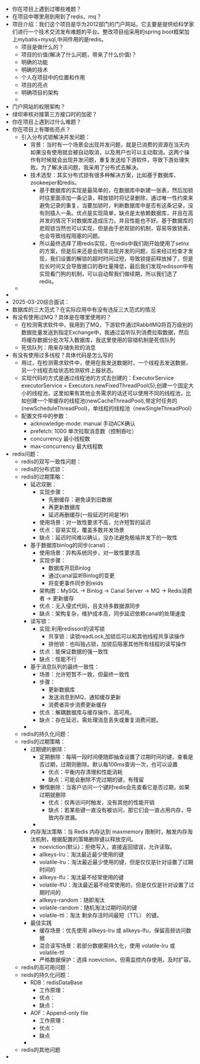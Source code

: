 - 你在项目上遇到过哪些难题？
- 在项目中哪里用到用到了redis，mq？
- 项目介绍：我们这个项目是华为2012部门的门户网站，它主要是提供给科学家们进行一个技术交流发布难题的平台。整改项目组采用的spring boot框架加上mybatis+mysql,中间件用的是redis。
   - 项目是做什么的？
   - 项目的价值(解决了什么问题，带来了什么价值)？
   - 明确的功能
   - 明确的技术
   - 个人在项目中的位置和作用
   - 项目的亮点
   - 明确项目的架构
   - 
- 门户网站的权限架构？
- 绿坝审核对接第三方接口时的加密？
- 你在项目上遇到过什么难题？
- 你在项目上有哪些亮点？
  - 引入分布式锁解决并发问题：
    - 背景：当时有一个场景会出现并发问题，就是已消费的资源在当天内如果没有使用就会被自动取消，以及用户也可以主动取消。这两个操作有时候就会出现并发问题，重复发送给下游软件，导致下游处理失败。为了解决该问题，我采用了分布式去解决。
    - 技术选型：其实分布式锁有很多种解决方案，比如基于数据库、zookeeper和redis。
      - 基于数据库的实现是最简单的，在数据库中新建一张表，然后加锁时往里面添加一条记录，释放锁时将记录删除，通过唯一性约束来避免记录的重复，当要加锁时，判断数据库中是否有这条记录，没有则插入一条。优点是实现简单，缺点是太依赖数据库，并且在高并发的情况下对数据库造成压力，并且性能也不好。基于数据库的悲观锁当然也可以实现，但是由于悲观锁的机制，容易导致锁表，也会导致线程阻塞的问题。
      - 所以最终选择了用redis实现，在redis中我们刚开始使用了setnx的方案，但是后来还是会经常出现并发的问题，后来经过检查才发现，我们设置的解锁的超时时间过短，导致锁提前释放掉了，但是拉长时间又会导致接口的吞吐量降低，最后我们发现redisson中有实现看门狗的机制，可以自动帮我们做续期，所以我们选了redis。
  - 
- 
- 2025-03-20综合面试：
 - 数据库的三大范式？在实际应用中有没有违反三大范式的情况
 - 有没有使用过MQ？具体是在哪里使用的？
   - 在检测需求软件中，我用到了MQ，下游软件通过RabbitMQ将百万级别的数据批量发送到指定Exchange中，我通过监听队列消费拉取数据，然后将缓存数据分批次写入数据库，我这里使用的容错机制是死信队列
   - 死信队列：用来存储失败的消息
 - 有没有使用过多线程？具体代码是怎么写的
   - 用过，在检测需求软件中，使用在我发送数据时，一个线程去发送数据，另一个线程去给状态检测软件上报状态。
   - 实现代码的方式是通过线程池的方式去创建的：ExecutorService executorService = Executors.newFixedThreadPool(5);创建一个固定大小的线程池，这里如果有其他业务需求的话还可以使用不同的线程池，比如创建一个带缓存的线程池(newCacheThreadPool),带定时任务的(newScheduleThreadPool)，单线程的线程池（newSingleThreadPool）
   - 配置文件中的参数：
     - acknowledge-mode: manual  手动ACK确认
     - prefetch: 1000   单次拉取消息数（控制吞吐）
     - concurrency      最小线程数
     - max-concurrency  最大线程数
- redis问题：
  - redis的双写一致性问题：
  - redis的分布式锁：
  - redis的过期策略：
    - 延迟双删：
      - 实现步骤：
        - 先删缓存：避免读到旧数据
        - 再更新数据库
        - 延迟再删缓存(一般延迟时间是1秒)
      - 使用场景：对一致性要求不高，允许短暂的延迟
      - 优点：容易实现，覆盖多数并发场景
      - 缺点：延迟时间难以确认，没办法避免极端并发下的一致性
    - 基于数据库binlog的同步(canal)：
      - 使用场景：异构系统同步，对一致性要求高
      - 实现步骤：
        - 数据库开启Binlog
        - 通过canal监听Binlog的变更
        - 将变更事件同步到reids
      - 架构图：MySQL → Binlog → Canal Server → MQ → Redis消费者 → 更新缓存
      - 优点：无入侵式代码，且支持多数据源同步
      - 缺点：架构复杂，维护成本高，同步延迟依赖canal的处理速度
    - 读写锁：
      - 实现:利用redisson的读写锁
        - 共享锁：读锁readLock,加锁后可以和其他线程共享读操作
        - 排他锁：也叫独占锁，加锁后阻塞其他所有线程的读写操作
      - 优点：能保证数据的强一致性
      - 缺点：性能不行
    - 基于消息队列的最终一致性：
      - 场景：允许短暂不一致，但最终一致性
      - 步骤：
        - 更新数据库
        - 发送消息到MQ，通知缓存更新
        - 消费者异步消费更新缓存
      - 优点：解耦数据库与缓存操作，高可用。
      - 缺点：存在延迟，需处理消息丢失或重复消费问题。
    - 
  - redis的持久化问题：
  - redis的过期策略：
    - 过期键的删除：
      - 定期删除：每隔一段时间便随即抽查设置了过期时间的键，查看是否过期，过期则删除。默认每100ms查询一次，也可以设置
        - 优点：平衡内存清理和性能消耗
        - 缺点：可能会删除不完过期的键，有残留
      - 懒惰删除：当客户访问一个键时redis会先查看它是否过期，如果过期就删除
        - 优点：仅再访问时触发，没有其他的性能开销
        - 缺点：若某些键一直没有被访问，那它们会一直占用内存，导致内存泄漏。
      - 
    - 内存淘汰策略：当 Redis 内存达到 maxmemory 限制时，触发内存淘汰机制，根据配置的策略删除键以释放空间。
      - noeviction(默认)：拒绝写入，直接返回错误，允许读取。
      - allkeys-lru：淘汰最近最少使用的键
      - volatile-lru：淘汰最近最少使用的键，但是仅仅是针对设置了过期时间的
      - allkeys-lfu：淘汰最不经常使用的键
      - volatile-lfU：淘汰最近最不经常使用的，但是仅仅是针对设置了过期时间的
      - allkeys-random：随即淘汰
      - volatile-random：随机淘汰过期时间的键
      - volatile-ttl：淘汰 剩余存活时间最短（TTL） 的键。
    - 最佳实践
      - 缓存场景：优先使用 allkeys-lru 或 allkeys-lfu，保留高频访问数据
      - 混合读写场景：若部分数据需持久化，使用 volatile-lru 或 volatile-ttl
      - 严格数据保护：选择 noeviction，但需监控内存使用，及时扩容。
  - redis的高可用问题：
  - reids的持久化问题：
     - RDB：redisDataBase
       - 工作原理：
       - 优点：
       - 缺点：
     - AOF：Append-only file
       - 工作原理：
       - 优点：
       - 缺点
     - 
  - redis的其他问题
- 
